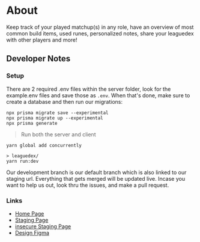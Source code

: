 # About

Keep track of your played matchup(s) in any role, have an overview of most common build items, used runes,
personalized notes, share your leaguedex with other players and more!

## Developer Notes

### Setup

There are 2 required .env files within the server folder, look for the example.env files and save those as `.env`.
When that's done, make sure to create a database and then run our migrations:

```
npx prisma migrate save --experimental
npx prisma migrate up --experimental
npx prisma generate
```

> Run both the server and client

```
yarn global add concurrently

> leaguedex/
yarn run:dev
```

Our development branch is our default branch which is also linked to our staging url. Everything that gets merged
will be updated live. Incase you want to help us out, look thru the issues, and make a pull request.

### Links

- [Home Page](https://leaguedex.com)
- [Staging Page](https://staging.leaguedex.com)
- [insecure Staging Page](http://staging.leaguedex.com)
- [Design Figma](https://www.figma.com/file/LKOTO3yHEvZXIYbJFiIdQk/Untitled?node-id=0%3A1)
